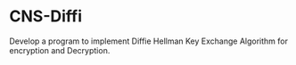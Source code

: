 # CNS-Diffi
Develop a program to implement Diffie Hellman Key Exchange Algorithm for encryption and Decryption. 
